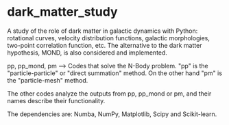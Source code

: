 # dark_matter_study
A study of the role of dark matter in galactic dynamics with Python: rotational curves, velocity distribution functions, galactic morphologies, two-point correlation function, etc. The alternative to the dark matter hypothesis, MOND, is also considered and implemented. 

pp, pp_mond, pm --> Codes that solve the N-Body problem. "pp" is the "particle-particle" or "direct summation" method. On the other hand "pm" is the "particle-mesh" method.

The other codes analyze the outputs from pp, pp_mond or pm, and their names describe their functionality.

The dependencies are: Numba, NumPy, Matplotlib, Scipy and Scikit-learn.


